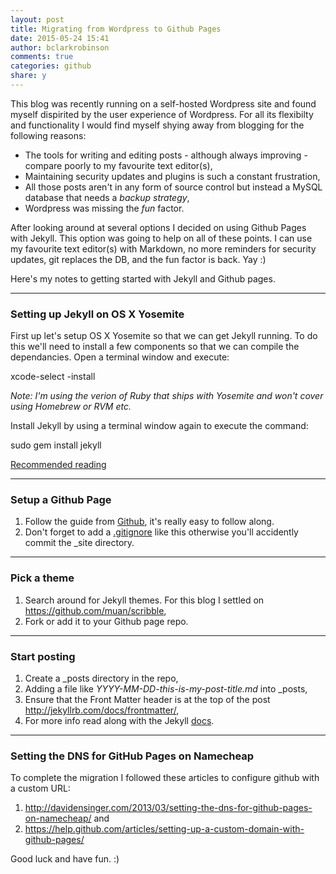 ```yaml
---
layout: post
title: Migrating from Wordpress to Github Pages
date: 2015-05-24 15:41
author: bclarkrobinson
comments: true
categories: github
share: y
---
```

This blog was recently running on a self-hosted Wordpress site and found myself dispirited by the user experience of Wordpress. For all its flexibilty and functionality I would find myself shying away from blogging for the following reasons:

* The tools for writing and editing posts - although always improving - compare poorly to my favourite text editor(s),
* Maintaining security updates and plugins is such a constant frustration,
* All those posts aren't in any form of source control but instead a MySQL database that needs a *backup strategy*,
* Wordpress was missing the *fun* factor.

<!--more-->

After looking around at several options I decided on using Github Pages with Jekyll. This option was going to help on all of these points. I can use my favourite text editor(s) with Markdown, no more reminders for security updates, git replaces the DB, and the fun factor is back. Yay :)

Here's my notes to getting started with Jekyll and Github pages.

---

### Setting up Jekyll on OS X Yosemite

First up let's setup OS X Yosemite so that we can get Jekyll running. To do this we'll need to install a few components so that we can compile the dependancies. Open a terminal window and execute:

xcode-select -install

_Note: I'm using the verion of Ruby that ships with Yosemite and won't cover using Homebrew or RVM etc._

Install Jekyll by using a terminal window again to execute the command:

sudo gem install jekyll

[Recommended reading](https://help.github.com/articles/using-jekyll-with-pages/)

---

### Setup a Github Page

1. Follow the guide from [Github](https://pages.github.com/), it's really easy to follow along.
2. Don't forget to add a [.gitignore](https://github.com/Mozketo/mozketo.github.io/blob/master/.gitignore) like this otherwise you'll accidently commit the _site directory.

---

### Pick a theme

1. Search around for Jekyll themes. For this blog I settled on <https://github.com/muan/scribble>,
2. Fork or add it to your Github page repo.

---

### Start posting

1. Create a _posts directory in the repo,
2. Adding a file like _YYYY-MM-DD-this-is-my-post-title.md_ into _posts,
3. Ensure that the Front Matter header is at the top of the post <http://jekyllrb.com/docs/frontmatter/>,
4. For more info read along with the Jekyll [docs](http://jekyllrb.com/docs/posts/).

---

### Setting the DNS for GitHub Pages on Namecheap

To complete the migration I followed these articles to configure github with a custom URL:

1. <http://davidensinger.com/2013/03/setting-the-dns-for-github-pages-on-namecheap/> and 
2. <https://help.github.com/articles/setting-up-a-custom-domain-with-github-pages/>

Good luck and have fun. :)